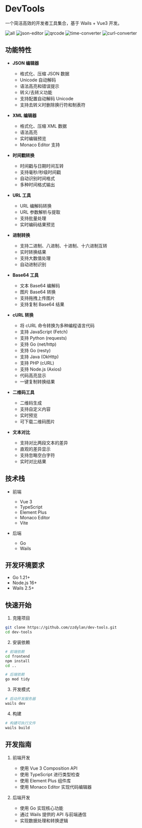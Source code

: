 # DevTools

一个简洁高效的开发者工具集合，基于 Wails + Vue3 开发。

![all](docs/images/all.png)
![json-editor](docs/images/json-editor.png)
![qrcode](docs/images/qrcode.png)
![time-converter](docs/images/time-converter.png)
![curl-converter](docs/images/curl-converter.png)



## 功能特性

- **JSON 编辑器**
  - 格式化、压缩 JSON 数据
  - Unicode 自动解码
  - 语法高亮和错误提示
  - 转义/去转义功能
  - 支持配置自动解码 Unicode
  - 支持去转义时删除换行符和制表符

- **XML 编辑器**
  - 格式化、压缩 XML 数据
  - 语法高亮
  - 实时编辑预览
  - Monaco Editor 支持

- **时间戳转换**
  - 时间戳与日期时间互转
  - 支持毫秒/秒级时间戳
  - 自动识别时间格式
  - 多种时间格式输出

- **URL 工具**
  - URL 编解码转换
  - URL 参数解析与提取
  - 支持批量处理
  - 实时编码结果预览

- **进制转换**
  - 支持二进制、八进制、十进制、十六进制互转
  - 实时转换结果
  - 支持大数值处理
  - 自动进制识别

- **Base64 工具**
  - 文本 Base64 编解码
  - 图片 Base64 转换
  - 支持拖拽上传图片
  - 支持复制 Base64 结果

- **cURL 转换**
  - 将 cURL 命令转换为多种编程语言代码
  - 支持 JavaScript (Fetch)
  - 支持 Python (requests)
  - 支持 Go (net/http)
  - 支持 Go (resty)
  - 支持 Java (OkHttp)
  - 支持 PHP (cURL)
  - 支持 Node.js (Axios)
  - 代码高亮显示
  - 一键复制转换结果

- **二维码工具**
  - 二维码生成
  - 支持自定义内容
  - 实时预览
  - 可下载二维码图片

- **文本对比**
  - 支持对比两段文本的差异
  - 直观的差异显示
  - 支持忽略空白字符
  - 实时对比结果

## 技术栈

- 前端
  - Vue 3
  - TypeScript
  - Element Plus
  - Monaco Editor
  - Vite

- 后端
  - Go
  - Wails

## 开发环境要求

- Go 1.21+
- Node.js 16+
- Wails 2.5+

## 快速开始

1. 克隆项目
```bash
git clone https://github.com/zzdylan/dev-tools.git
cd dev-tools
```

2. 安装依赖
```bash
# 前端依赖
cd frontend
npm install
cd ..

# 后端依赖
go mod tidy
```

3. 开发模式
```bash
# 启动开发服务器
wails dev
```

4. 构建
```bash
# 构建可执行文件
wails build
```

## 开发指南

1. 前端开发
   - 使用 Vue 3 Composition API
   - 使用 TypeScript 进行类型检查
   - 使用 Element Plus 组件库
   - 使用 Monaco Editor 实现代码编辑器

2. 后端开发
   - 使用 Go 实现核心功能
   - 通过 Wails 提供的 API 与前端通信
   - 实现数据处理和转换逻辑

